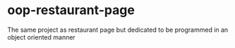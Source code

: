 # oop-restaurant-page
The same project as restaurant page but dedicated to be programmed in an object oriented manner
